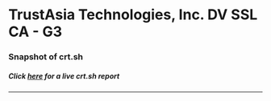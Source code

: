 # TrustAsia Technologies, Inc. DV SSL CA - G3
### Snapshot of crt.sh
##### Click [here](https://crt.sh/?q=7E12646B4C25257479ECDC4FBEDFA5225BF5C4520301EABB1FFFA2566C932560) for a live crt.sh report

---
